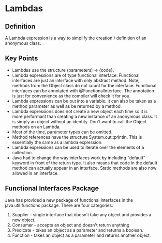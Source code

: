 # Lambdas

## Definition

A Lambda expression is a way to simplify the creation / definition of an anonymous class. 

## Key Points

<ul>
<li>Lambdas use the structure (parameters) -> {code}.</li>
<li>Lambda expressions are of type functional interface. Functional interfaces are just an interface 
with only abstract method. Note, methods from the Object class do not count for the interface. Functional 
interfaces can be annotated with @FunctionalInterface. The annotation is just for convenience as the 
compiler will check it for you.</li>
<li>Lambda expressions can be put into a variable. It can also be taken as a method parameter as well as be 
returned by a method.</li>
<li>Lambda expressions does not create a new object each time so it is more performant than creating a new 
instance of an anonymous class. It is simply an object without an identity. Don't want to call the Object 
methods on an Lambda.</li>
<li>Most of the time, parameter types can be omitted.</li>
<li>Method references have the structure System.out::println. This is essentially the same as a 
lambda expression.</li>
<li>Lambda expressions can be used to iterate over the elements of a collection.</li>
<li>Java had to change the way interfaces work by including "default" keyword in front of the return 
type. It also means that code in the default method can actually appear in an interface. Static 
methods are also now allowed in an interface.</li>
</ul>
 
## Functional Interfaces Package

Java has provided a new package of functional interfaces in the java.util.functions package. There are four categories:

<ol>
<li>Supplier - single interface that doesn't take any object and provides a new object.</li>
<li>Consumer - accepts an object and doesn't return anything.</li>
<li>Predicate - takes an object as a parameter and returns a boolean.</li>
<li>Function - takes an object as a parameter and returns another object.</li>
</ol>
 
